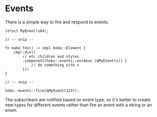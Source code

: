 # Events

There is a simple way to fire and respond to events.

```rust,noplaypen
struct MyEvent(u64);

// -- snip --

fn make_foo() -> impl hobo::Element {
	cmp::div()
		// etc children and styles
		.component(hobo::events::on(move |&MyEvent(x)| {
			// do something with x
		}))
}

// -- snip --

hobo::events::fire(&MyEvent(123));
```

The subscribers are notified based on event type, so it's better to create new types for different events rather than fire an event with a string or an enum.
